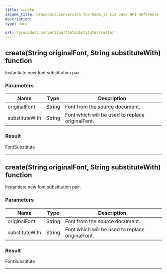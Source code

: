 ```yaml
---
title: create
second_title: GroupDocs.Conversion for Node.js via Java API Reference
description: 
type: docs

url: /groupdocs.conversion/fontsubstitute/create/
---
```


## create(String originalFont, String substituteWith)  function
Instantiate new font substitution pair.

### Parameters

| Name | Type | Description |
| --- | --- | --- |
| originalFont | String | Font from the source document. |
| substituteWith | String | Font which will be used to replace originalFont. |

### Result
FontSubstitute


---


## create(String originalFont, String substituteWith)  function
Instantiate new font substitution pair.

### Parameters

| Name | Type | Description |
| --- | --- | --- |
| originalFont | String | Font from the source document. |
| substituteWith | String | Font which will be used to replace originalFont. |

### Result
FontSubstitute


---


